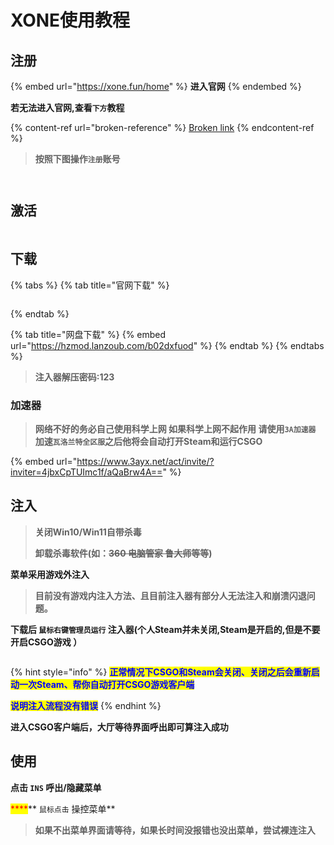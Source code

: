 # XONE使用教程

## 注册

{% embed url="https://xone.fun/home" %}
**进入官网**
{% endembed %}

**若无法进入官网,查看`下方`教程**

{% content-ref url="broken-reference" %}
[Broken link](broken-reference)
{% endcontent-ref %}

> **按照下图操作`注册`账号**

<figure><img src="../../../.gitbook/assets/image (9).png" alt=""><figcaption></figcaption></figure>

<figure><img src="../../../.gitbook/assets/image (38).png" alt=""><figcaption></figcaption></figure>

## 激活

<figure><img src="../../../.gitbook/assets/image (34).png" alt=""><figcaption></figcaption></figure>

## 下载

{% tabs %}
{% tab title="官网下载" %}
<figure><img src="../../../.gitbook/assets/image (35).png" alt=""><figcaption></figcaption></figure>
{% endtab %}

{% tab title="网盘下载" %}
{% embed url="https://hzmod.lanzoub.com/b02dxfuod" %}
{% endtab %}
{% endtabs %}

> **注入器解压密码:123**

### 加速器

> **网络不好的务必自己使用科学上网 如果科学上网不起作用 请使用`3A加速器` 加速`瓦洛兰特全区服`之后他将会自动打开Steam和运行CSGO**

{% embed url="https://www.3ayx.net/act/invite/?inviter=4jbxCpTUImc1f/aQaBrw4A==" %}

## **注入**

> **关闭Win10/Win11自带杀毒**
>
> **卸载杀毒软件(如：**~~**360 电脑管家 鲁大师**~~**等等)**

**菜单采用游戏外注入**

> **目前没有游戏内注入方法、且目前注入器有部分人无法注入和崩溃闪退问题。**

**下载后 `鼠标右键管理员运行` 注入器(个人Steam并未关闭,Steam是开启的,但是不要开启CSGO游戏 ）**

<figure><img src="../../../.gitbook/assets/image (22).png" alt=""><figcaption></figcaption></figure>

{% hint style="info" %}
<mark style="color:blue;">**正常情况下CSGO和Steam会关闭、关闭之后会重新启动一次Steam、帮你自动打开CSGO游戏客户端**</mark>&#x20;

<mark style="color:blue;">**说明注入流程没有错误**</mark>
{% endhint %}

**进入CSGO客户端后，大厅等待界面呼出即可算注入成功**

## **使用**

**点击 `INS` 呼出/隐藏菜单**

&#x20;<mark style="color:red;">****</mark>** `鼠标点击` 操控菜单**

> **如果不出菜单界面请等待，如果长时间没报错也没出菜单，尝试裸连注入**
